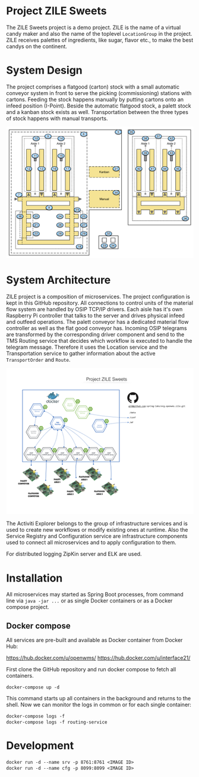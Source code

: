 # Project ZILE Sweets

The ZILE Sweets project is a demo project. ZILE is the name of a virtual candy maker and
also the name of the toplevel `LocationGroup` in the project. ZILE receives palettes of
ingredients, like sugar, flavor etc., to make the best candys on the continent.

# System Design

The project comprises a flatgood (carton) stock with a small automatic conveyor system in front to serve
the picking (commissioning) stations with cartons. Feeding the stock happens manually by putting
cartons onto an infeed position (I-Point). Beside the automatic flatgood stock, a palett stock
and a kanban stock exists as well. Transportation between the three types of stock happens with
manual transports.

![Layout][1]

# System Architecture

ZILE project is a composition of microservices. The project configuration is kept in
this GitHub repository. All connections to control units of the material flow system are handled
by OSIP TCP/IP drivers. Each aisle has it's own Raspberry Pi controller that talks to the server
and drives physical infeed and outfeed operations. The palett conveyor has a dedicated material
flow controller as well as the flat good conveyor has. Incoming OSIP telegrams are transformed by
the corresponding driver component and send to the TMS Routing service that decides which workflow
is executed to handle the telegram message. Therefore it uses the Location service and the Transportation
service to gather information about the active `TransportOrder` and `Route`.

![SA][2]

The Activiti Explorer belongs to the group of infrastructure services and is used to create new
workflows or modify existing ones at runtime. Also the Service Registry and Configuration service
are infrastructure components used to connect all microservices and to apply configuration to them.

For distributed logging ZipKin server and ELK are used.

# Installation

All microservices may started as Spring Boot processes, from command line via `java -jar ...` or as
single Docker containers or as a Docker compose project.

## Docker compose

All services are pre-built and available as Docker container from Docker Hub:

https://hub.docker.com/u/openwms/
https://hub.docker.com/u/interface21/

First clone the GitHub repository and run docker compose to fetch all containers.

```
docker-compose up -d
```

This command starts up all containers in the background and returns to the shell. Now we can monitor the logs
in common or for each single container:

```
docker-compose logs -f
docker-compose logs -f routing-service
```

# Development

```
docker run -d --name srv -p 8761:8761 <IMAGE ID>
docker run -d --name cfg -p 8099:8099 <IMAGE ID>
```

[1]: res/layout.png
[2]: res/systemoverview.png
